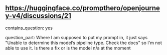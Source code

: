 ## https://huggingface.co/prompthero/openjourney-v4/discussions/21

contains_question: yes

question_part: Where I am supposed to put my prompt in, it just says "Unable to determine this model’s pipeline type. Check the docs" so I'm not able to use it. Is there a fix or is the model n/a at the moment